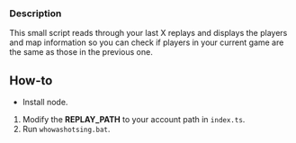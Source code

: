 ### Description
This small script reads through your last X replays and displays the players and map information so you can check if players in your current game are the same as those in the previous one.

## How-to
- Install node.
1. Modify the **REPLAY_PATH** to your account path in `index.ts`.
2. Run `whowashotsing.bat`.
